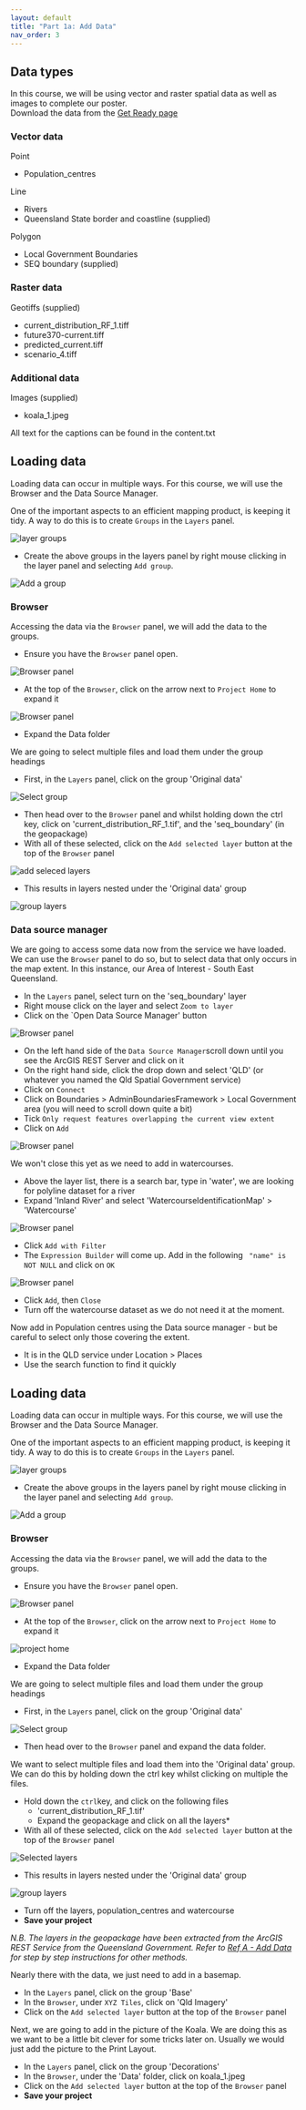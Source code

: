 ```yaml
---
layout: default
title: "Part 1a: Add Data"
nav_order: 3
---
```


## Data types
In this course, we will be using vector and raster spatial data as well as images to complete our poster.  
Download the data from the [Get Ready page](https://emhain8.github.io./QGIS-Cartography-ICCB/docs/get-ready.html)
### Vector data
Point

- Population_centres

Line

- Rivers
- Queensland State border and coastline (supplied)

Polygon

- Local Government Boundaries
- SEQ boundary (supplied)

### Raster data
Geotiffs (supplied)

- current_distribution_RF_1.tiff
- future370-current.tiff
- predicted_current.tiff
- scenario_4.tiff

### Additional data
Images (supplied)

- koala_1.jpeg


All text for the captions can be found in the content.txt

## Loading data
Loading data can occur in multiple ways. For this course, we will use the Browser and the Data Source Manager.  

One of the important aspects to an efficient mapping product, is keeping it tidy. A way to do this is to create `Groups` in the `Layers` panel.  

![layer groups](../media/groups.png)  

- Create the above groups in the layers panel by right mouse clicking in the layer panel and selecting `Add group`.

![Add a group](../media/add_group.png)  

### Browser
Accessing the data via the `Browser` panel, we will add the data to the groups. 

- Ensure you have the `Browser` panel open.  

![Browser panel](../media/browser.png)  

-  At the top of the `Browser`, click on the arrow next to `Project Home` to expand it  

![Browser panel](../media/Project_home.png)  

 - Expand the Data folder  

We are going to select multiple files and load them under the group headings 

- First, in the `Layers` panel, click on the group 'Original data'  

![Select group](../media/select_group.png)

- Then head over to the `Browser` panel and whilst holding down the ctrl key, click on 'current_distribution_RF_1.tif', and the 'seq_boundary' (in the geopackage)  
- With all of these selected, click on the `Add selected layer` button at the top of the `Browser` panel  

![add seleced layers](../media/add-selected-layers.png)  

- This results in layers nested under the 'Original data' group  

![group layers](../media/group_layers.png)  

### Data source manager
We are going to access some data now from the service we have loaded. We can use the `Browser` panel to do so, but to select data that only occurs in the map extent. In this instance, our Area of Interest - South East Queensland.   

- In the `Layers` panel, select turn on the 'seq_boundary' layer  
- Right mouse click on the layer and select `Zoom to layer`  
- Click on the `Open Data Source Manager' button  

![Browser panel](../media/data-source-manager.png)  

- On the left hand side of the `Data Source Manager`scroll down until you see the ArcGIS REST Server and click on it  
- On the right hand side, click the drop down and select 'QLD' (or whatever you named the Qld Spatial Government service)  
- Click on `Connect`  
- Click on Boundaries > AdminBoundariesFramework > Local Government area (you will need to scroll down quite a bit)
- Tick `Only request features overlapping the current view extent`  
- Click on `Add`  

![Browser panel](../media/data-source-manager-load-lga.png)  

We won't close this yet as we need to add in watercourses.

- Above the layer list, there is a search bar, type in 'water', we are looking for polyline dataset for a river  
- Expand 'Inland River' and select 'WatercourseIdentificationMap' > 'Watercourse'

![Browser panel](../media/data-watercourse.png)

- Click `Add with Filter`  
- The `Expression Builder` will come up. Add in the following ` "name" is NOT NULL` and click on `OK`

![Browser panel](../media/data-add-filter.png)

- Click `Add`, then `Close`
- Turn off the watercourse dataset as we do not need it at the moment. 

Now add in Population centres using the Data source manager - but be careful to select only those covering the extent.  

- It is in the QLD service under Location > Places  
- Use the search function to find it quickly  

## Loading data
Loading data can occur in multiple ways. For this course, we will use the Browser and the Data Source Manager.  

One of the important aspects to an efficient mapping product, is keeping it tidy. A way to do this is to create `Groups` in the `Layers` panel.   

![layer groups](../media/groups.png)  

- Create the above groups in the layers panel by right mouse clicking in the layer panel and selecting `Add group`.  

![Add a group](../media/add_group.png)  

### Browser
Accessing the data via the `Browser` panel, we will add the data to the groups. 

- Ensure you have the `Browser` panel open.  

 ![Browser panel](../media/browser.png)  

- At the top of the `Browser`, click on the arrow next to `Project Home` to expand it  

![project home](../media/Project_home.png)  

- Expand the Data folder  

We are going to select multiple files and load them under the group headings 

- First, in the `Layers` panel, click on the group 'Original data'  

![Select group](../media/select_group.png)  

- Then head over to the `Browser` panel and expand the data folder.  

We want to select multiple files and load them into the 'Original data' group. We can do this by holding down the ctrl key whilst clicking on multiple the files.

- Hold down the `ctrl`key, and click on the following files
  - 'current_distribution_RF_1.tif'  
  - Expand the geopackage and click on all the layers*  
- With all of these selected, click on the `Add selected layer` button at the top of the `Browser` panel  

![Selected layers](../media/add-selected-layers2.png)  

- This results in layers nested under the 'Original data' group  

![group layers](../media/group_layers.png)  

- Turn off the layers, population_centres and watercourse  
- **Save your project**  

*N.B. The layers in the geopackage have been extracted from the ArcGIS REST Service from the Queensland Government. Refer to [Ref A - Add Data](https://emhain8.github.io./QGIS-Cartography-ICCB/docs/part1a-add-data.html) for step by step instructions for other methods.*   

Nearly there with the data, we just need to add in a basemap.  

- In the `Layers` panel, click on the group 'Base'  
- In the `Browser`, under `XYZ Tiles`, click on 'Qld Imagery'  
- Click on the `Add selected layer` button at the top of the `Browser` panel

Next, we are going to add in the picture of the Koala. We are doing this as we want to be a little bit clever for some tricks later on. Usually we would just add the picture to the Print Layout. 

- In the `Layers` panel, click on the group 'Decorations'
- In the `Browser`, under the 'Data' folder, click on koala_1.jpeg
- Click on the `Add selected layer` button at the top of the `Browser` panel
- **Save your project**  
